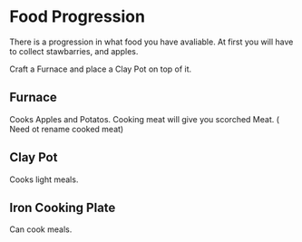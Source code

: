 Food Progression
================

There is a progression in what food you have avaliable. At first you will have to collect stawbarries, and apples.

Craft a Furnace and place a Clay Pot on top of it.



Furnace
-------

Cooks Apples and Potatos. Cooking meat will give you scorched Meat. ( Need ot rename cooked meat)


Clay Pot
--------

Cooks light meals.


Iron Cooking Plate
------------------

Can cook meals.

